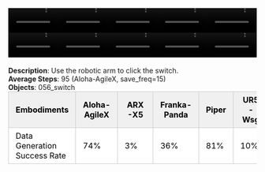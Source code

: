 <!DOCTYPE html>
<html lang="en">
<body>
    <div style="display: flex;">
        <video src="./task_video_clean/turn_switch/aloha-agilex_head.mp4" controls loop muted autoplay style="width: 20.0%;"></video>
        <video src="./task_video_clean/turn_switch/franka-panda_head.mp4" controls loop muted autoplay style="width: 20.0%;"></video>
        <video src="./task_video_clean/turn_switch/ARX-X5_head.mp4" controls loop muted autoplay style="width: 20.0%;"></video>
        <video src="./task_video_clean/turn_switch/piper_head.mp4" controls loop muted autoplay style="width: 20.0%;"></video>
        <video src="./task_video_clean/turn_switch/ur5-wsg_head.mp4" controls loop muted autoplay style="width: 20.0%;"></video>
    </div>
    <div style="display: flex;">
        <video src="./task_video_clean/turn_switch/aloha-agilex_world.mp4" controls loop muted autoplay style="width: 20.0%;"></video>
        <video src="./task_video_clean/turn_switch/franka-panda_world.mp4" controls loop muted autoplay style="width: 20.0%;"></video>
        <video src="./task_video_clean/turn_switch/ARX-X5_world.mp4" controls loop muted autoplay style="width: 20.0%;"></video>
        <video src="./task_video_clean/turn_switch/piper_world.mp4" controls loop muted autoplay style="width: 20.0%;"></video>
        <video src="./task_video_clean/turn_switch/ur5-wsg_world.mp4" controls loop muted autoplay style="width: 20.0%;"></video>
    </div>
    <br><b>Description</b>: Use the robotic arm to click the switch.<br>
    <b>Average Steps</b>: 95 (Aloha-AgileX, save_freq=15)<br>
    <b>Objects</b>: 056_switch<br>
    <table style="margin:0 auto;border-collapse:collapse;width:auto;min-width:180px;background-color:white;">
        <thead>
            <tr style="background:#f0f0f0;">
                <th style="border:1px solid #ccc;padding:6px 14px;color:black;">Embodiments</th>
                <th style="border:1px solid #ccc;padding:6px 14px;color:black;">Aloha-AgileX</th>
                <th style="border:1px solid #ccc;padding:6px 14px;color:black;">ARX-X5</th>
                <th style="border:1px solid #ccc;padding:6px 14px;color:black;">Franka-Panda</th>
                <th style="border:1px solid #ccc;padding:6px 14px;color:black;">Piper</th>
                <th style="border:1px solid #ccc;padding:6px 14px;color:black;">UR5-Wsg</th>
            </tr>
        </thead>
        <tbody>
            <tr style="background:white;">
                <td style="border:1px solid #ccc;padding:6px 14px;color:black;">Data Generation Success Rate</td>
                <td style="border:1px solid #ccc;padding:6px 14px;color:black;">74%</td>
                <td style="border:1px solid #ccc;padding:6px 14px;color:black;">3%</td>
                <td style="border:1px solid #ccc;padding:6px 14px;color:black;">36%</td>
                <td style="border:1px solid #ccc;padding:6px 14px;color:black;">81%</td>
                <td style="border:1px solid #ccc;padding:6px 14px;color:black;">10%</td>
            </tr>
        </tbody>
    </table>
</body>
</html>

